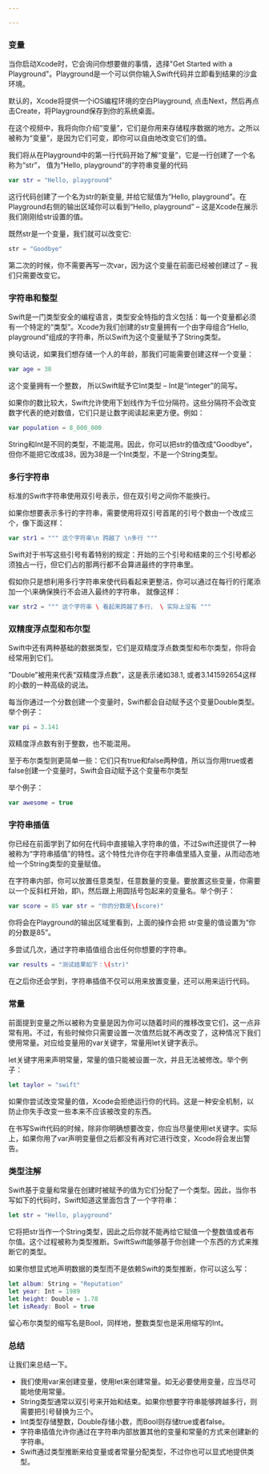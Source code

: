 ```yaml
---

---
```








### 变量

当你启动Xcode时，它会询问你想要做的事情，选择"Get Started with a Playground"。Playground是一个可以供你输入Swift代码并立即看到结果的沙盒环境。

默认的，Xcode将提供一个iOS编程环境的空白Playground, 点击Next，然后再点击Create，将Playground保存到你的系统桌面。

在这个视频中，我将向你介绍“变量”，它们是你用来存储程序数据的地方。之所以被称为“变量”，是因为它们可变，即你可以自由地改变它们的值。

我们将从在Playground中的第一行代码开始了解“变量”，它是一行创建了一个名称为“str”， 值为“Hello, playground”的字符串变量的代码

```swift
var str = "Hello, playground"
```

这行代码创建了一个名为str的新变量, 并给它赋值为“Hello, playground”。在Playground右侧的输出区域你可以看到“Hello, playground” – 这是Xcode在展示我们刚刚给str设置的值。

既然str是一个变量，我们就可以改变它:

```swift
str = "Goodbye"
```

第二次的时候，你不需要再写一次var，因为这个变量在前面已经被创建过了 – 我们只需要改变它。





### 字符串和整型

Swift是一门类型安全的编程语言，类型安全特指的含义包括：每一个变量都必须有一个特定的“类型”。Xcode为我们创建的str变量拥有一个由字母组合“Hello, playground”组成的字符串，所以Swift为这个变量赋予了String类型。

换句话说，如果我们想存储一个人的年龄，那我们可能需要创建这样一个变量：

```swift
var age = 38
```

这个变量拥有一个整数， 所以Swift赋予它Int类型 – Int是“integer”的简写。

如果你的数比较大，Swift允许使用下划线作为千位分隔符。这些分隔符不会改变数字代表的绝对数值，它们只是让数字阅读起来更方便。例如：

```swift
var population = 8_000_000
```

String和Int是不同的类型，不能混用。因此，你可以把str的值改成“Goodbye”，但你不能把它改成38，因为38是一个Int类型，不是一个String类型。

### 多行字符串

标准的Swift字符串使用双引号表示，但在双引号之间你不能换行。

如果你想要表示多行的字符串，需要使用将双引号首尾的引号个数由一个改成三个，像下面这样：

```swift
var str1 = """ 这个字符串\n 跨越了 \n多行 """
```

Swift对于书写这些引号有着特别的规定：开始的三个引号和结束的三个引号都必须独占一行，但它们占的那两行都不会算进最终的字符串里。

假如你只是想利用多行字符串来使代码看起来更整洁，你可以通过在每行的行尾添加一个\来确保换行不会进入最终的字符串， 就像这样：

```swift
var str2 = """ 这个字符串 \ 看起来跨越了多行， \ 实际上没有 """
```

### 双精度浮点型和布尔型

Swift中还有两种基础的数据类型，它们是双精度浮点数类型和布尔类型，你将会经常用到它们。

”Double”被用来代表“双精度浮点数”，这是表示诸如38.1, 或者3.141592654这样的小数的一种高级的说法。

每当你通过一个分数创建一个变量时，Swift都会自动赋予这个变量Double类型。举个例子：

```swift
var pi = 3.141
```

双精度浮点数有别于整数，也不能混用。

至于布尔类型则更简单一些：它们只有true和false两种值，所以当你用true或者false创建一个变量时，Swift会自动赋予这个变量布尔类型

举个例子：

```swift
var awesome = true
```

### 字符串插值

你已经在前面学到了如何在代码中直接输入字符串的值，不过Swift还提供了一种被称为“字符串插值”的特性。这个特性允许你在字符串值里插入变量，从而动态地给一个String类型的变量赋值。

在字符串内部，你可以放置任意类型，任意数量的变量。要放置这些变量，你需要以一个反斜杠开始，即\，然后跟上用圆括号包起来的变量名。举个例子：

```swift
var score = 85 var str = "你的分数是\(score)"
```

你将会在Playground的输出区域里看到，上面的操作会把 str变量的值设置为“你的分数是85”。

多尝试几次，通过字符串插值组合出任何你想要的字符串。

```swift
var results = "测试结果如下：\(str)"
```

在之后你还会学到，字符串插值不仅可以用来放置变量，还可以用来运行代码。

### 常量

前面提到变量之所以被称为变量是因为你可以随着时间的推移改变它们，这一点非常有用。不过，有些时候你只需要设置一次值然后就不再改变了，这种情况下我们使用常量。对应给变量用的var关键字，常量用let关键字表示。

let关键字用来声明常量，常量的值只能被设置一次，并且无法被修改。举个例子：

```swift
let taylor = "swift"
```

如果你尝试改变常量的值，Xcode会拒绝运行你的代码。这是一种安全机制，以防止你失手改变一些本来不应该被改变的东西。

在书写Swift代码的时候，除非你明确想要改变，你应当尽量使用let关键字。实际上，如果你用了var声明变量但之后都没有再对它进行改变，Xcode将会发出警告。

### 类型注解

Swift基于变量和常量在创建时被赋予的值为它们分配了一个类型。因此，当你书写如下的代码时，Swift知道这里面包含了一个字符串：

```swift
let str = "Hello, playground"
```

它将把str当作一个String类型，因此之后你就不能再给它赋值一个整数值或者布尔值。这个过程被称为类型推断。SwiftSwift能够基于你创建一个东西的方式来推断它的类型。

如果你想显式地声明数据的类型而不是依赖Swift的类型推断，你可以这么写：

```swift
let album: String = "Reputation"
let year: Int = 1989
let height: Double = 1.78
let isReady: Bool = true
```

留心布尔类型的缩写名是Bool，同样地，整数类型也是采用缩写的Int。

### 总结

让我们来总结一下。

- 我们使用var来创建变量，使用let来创建常量。如无必要使用变量，应当尽可能地使用常量。
- String类型通常以双引号来开始和结束。如果你想要字符串能够跨越多行，则需要把引号替换为三个。
- Int类型存储整数，Double存储小数，而Bool则存储true或者false。
- 字符串插值允许你通过在字符串内部放置其他的变量和常量的方式来创建新的字符串。
- Swift通过类型推断来给变量或者常量分配类型，不过你也可以显式地提供类型。